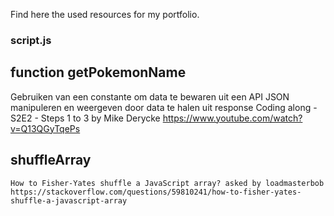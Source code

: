 Find here the used resources for my portfolio.
### script.js
## function getPokemonName
Gebruiken van een constante om data te bewaren uit een API
JSON manipuleren en weergeven door data te halen uit response
    Coding along - S2E2 - Steps 1 to 3 by Mike Derycke
    https://www.youtube.com/watch?v=Q13QGyTqePs
## shuffleArray

    How to Fisher-Yates shuffle a JavaScript array? asked by loadmasterbob
    https://stackoverflow.com/questions/59810241/how-to-fisher-yates-shuffle-a-javascript-array